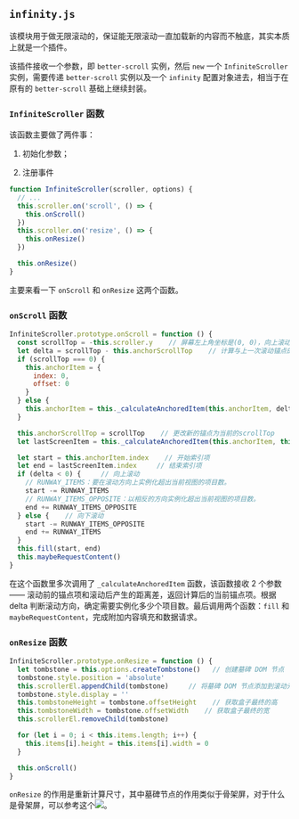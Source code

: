 ## `infinity.js`

该模块用于做无限滚动的，保证能无限滚动一直加载新的内容而不触底，其实本质上就是一个插件。

该插件接收一个参数，即 `better-scroll` 实例，然后 `new` 一个 `InfiniteScroller` 实例，需要传递 `better-scroll` 实例以及一个 `infinity` 配置对象进去，相当于在原有的 `better-scroll` 基础上继续封装。

### `InfiniteScroller` 函数

该函数主要做了两件事：

1. 初始化参数；

2. 注册事件

```js
function InfiniteScroller(scroller, options) {
  // ...
  this.scroller.on('scroll', () => {
    this.onScroll()
  })
  this.scroller.on('resize', () => {
    this.onResize()
  })

  this.onResize()
}
```

主要来看一下 `onScroll` 和 `onResize` 这两个函数。

### `onScroll` 函数

```js
InfiniteScroller.prototype.onScroll = function () {
  const scrollTop = -this.scroller.y    // 屏幕左上角坐标是(0, 0)，向上滚动是沿着y轴负方向进行的，所以这里取负值
  let delta = scrollTop - this.anchorScrollTop    // 计算与上一次滚动锚点的距离差
  if (scrollTop === 0) {
    this.anchorItem = {
      index: 0,
      offset: 0
    }
  } else {
    this.anchorItem = this._calculateAnchoredItem(this.anchorItem, delta)     // 计算锚点项的位置
  }

  this.anchorScrollTop = scrollTop    // 更改新的锚点为当前的scrollTop
  let lastScreenItem = this._calculateAnchoredItem(this.anchorItem, this.wrapperEl.offsetHeight)  // 根据包裹容器的高度计算上一屏最后一个元素的位置

  let start = this.anchorItem.index    // 开始索引项
  let end = lastScreenItem.index     // 结束索引项
  if (delta < 0) {     // 向上滚动
    // RUNWAY_ITEMS：要在滚动方向上实例化超出当前视图的项目数。
    start -= RUNWAY_ITEMS
    // RUNWAY_ITEMS_OPPOSITE：以相反的方向实例化超出当前视图的项目数。
    end += RUNWAY_ITEMS_OPPOSITE
  } else {    // 向下滚动
    start -= RUNWAY_ITEMS_OPPOSITE
    end += RUNWAY_ITEMS
  }
  this.fill(start, end)
  this.maybeRequestContent()
}
```

在这个函数里多次调用了 `_calculateAnchoredItem` 函数，该函数接收 2 个参数 —— 滚动前的锚点项和滚动后产生的距离差，返回计算后的当前锚点项。根据 delta 判断滚动方向，确定需要实例化多少个项目数。最后调用两个函数：`fill` 和 `maybeRequestContent`，完成附加内容填充和数据请求。

### `onResize` 函数

```js
InfiniteScroller.prototype.onResize = function () {
  let tombstone = this.options.createTombstone()   // 创建墓碑 DOM 节点
  tombstone.style.position = 'absolute'    
  this.scrollerEl.appendChild(tombstone)     // 将墓碑 DOM 节点添加到滚动元素里
  tombstone.style.display = ''
  this.tombstoneHeight = tombstone.offsetHeight    // 获取盒子最终的高
  this.tombstoneWidth = tombstone.offsetWidth    // 获取盒子最终的宽
  this.scrollerEl.removeChild(tombstone)

  for (let i = 0; i < this.items.length; i++) {
    this.items[i].height = this.items[i].width = 0
  }

  this.onScroll()
}
```

`onResize` 的作用是重新计算尺寸，其中墓碑节点的作用类似于骨架屏，对于什么是骨架屏，可以参考这个<img src="https://upload-images.jianshu.io/upload_images/5595939-5deb0c45881d8120?imageMogr2/auto-orient/strip|imageView2/2/w/830">。



